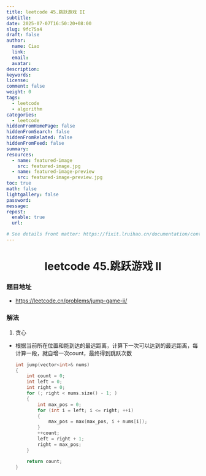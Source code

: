 ```yaml
---
title: leetcode 45.跳跃游戏 II
subtitle:
date: 2025-07-07T16:50:20+08:00
slug: 9fc75a4
draft: false
author:
  name: Ciao
  link:
  email:
  avatar:
description:
keywords:
license:
comment: false
weight: 0
tags:
  - leetcode
  - algorithm
categories:
  - leetcode
hiddenFromHomePage: false
hiddenFromSearch: false
hiddenFromRelated: false
hiddenFromFeed: false
summary:
resources:
  - name: featured-image
    src: featured-image.jpg
  - name: featured-image-preview
    src: featured-image-preview.jpg
toc: true
math: false
lightgallery: false
password:
message:
repost:
  enable: true
  url:

# See details front matter: https://fixit.lruihao.cn/documentation/content-management/introduction/#front-matter
---
```


<!--more-->

<h1 align="center">leetcode 45.跳跃游戏 II</h1>

### 题目地址
  * https://leetcode.cn/problems/jump-game-ii/
  
### 解法
  1. 贪心
  * 根据当前所在位置和能到达的最远距离，计算下一次可以达到的最远距离，每计算一段，就自增一次count，最终得到跳跃次数
    ```C++
    int jump(vector<int>& nums) 
    {
        int count = 0;
        int left = 0;
        int right = 0;
        for (; right < nums.size() - 1; )
        {
            int max_pos = 0;
            for (int i = left; i <= right; ++i)
            {
                max_pos = max(max_pos, i + nums[i]);
            }
            ++count;
            left = right + 1;
            right = max_pos;
        }

        return count;
    }
    ```